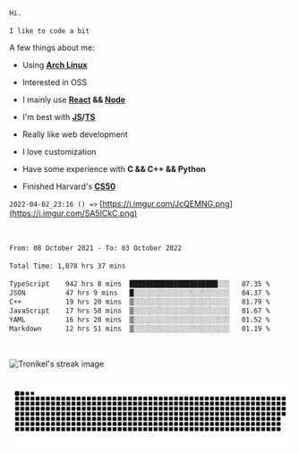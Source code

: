 ```
Hi.

I like to code a bit
```

A few things about me:

-   Using **[Arch Linux](https://archlinux.org/)**

-   Interested in OSS

-   I mainly use **[React](https://reactjs.org/) && [Node](https://nodejs.org/en/)**

-   I'm best with **[JS](https://www.javascript.com/)/[TS](https://www.typescriptlang.org/)**

-   Really like web development

-   I love customization

-   Have some experience with **C && C++ && Python**

-   Finished Harvard's **[CS50](https://cs50.harvard.edu)**

`2022-04-02_23:16 () =>` [https://i.imgur.com/JcQEMNG.png](https://i.imgur.com/SA5ICkC.png)

<br>

<!--START_SECTION:waka-->

```text
From: 08 October 2021 - To: 03 October 2022

Total Time: 1,078 hrs 37 mins

TypeScript    942 hrs 8 mins  ██████████████████████░░░   87.35 %
JSON          47 hrs 9 mins   █░░░░░░░░░░░░░░░░░░░░░░░░   04.37 %
C++           19 hrs 20 mins  ▒░░░░░░░░░░░░░░░░░░░░░░░░   01.79 %
JavaScript    17 hrs 58 mins  ▒░░░░░░░░░░░░░░░░░░░░░░░░   01.67 %
YAML          16 hrs 20 mins  ▒░░░░░░░░░░░░░░░░░░░░░░░░   01.52 %
Markdown      12 hrs 51 mins  ▒░░░░░░░░░░░░░░░░░░░░░░░░   01.19 %
```

<!--END_SECTION:waka-->

<br>

<p><img align="center" src="https://github-readme-streak-stats.herokuapp.com/?user=Tronikelis&theme=dark" alt="Tronikel's streak image" /></p>

<br>

<img title="" src="https://raw.githubusercontent.com/Tronikelis/Tronikelis/output/github-contribution-grid-snake.svg" alt="very cool snake thingey" data-align="left">
